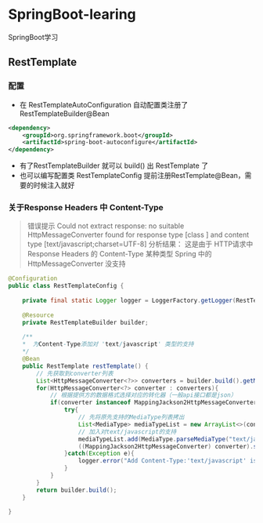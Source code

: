 # SpringBoot-learing
SpringBoot学习

##  RestTemplate
### 配置
- 在 RestTemplateAutoConfiguration 自动配置类注册了 RestTemplateBuilder@Bean
```xml
<dependency>
    <groupId>org.springframework.boot</groupId>
    <artifactId>spring-boot-autoconfigure</artifactId>
</dependency>
```
-  有了RestTemplateBuilder 就可以 build() 出 RestTemplate 了
-  也可以编写配置类 RestTemplateConfig 提前注册RestTemplate@Bean，需要的时候注入就好
### 关于Response Headers 中 Content-Type
> 错误提示  Could not extract response: no suitable HttpMessageConverter found for response type [class ] and content type [text/javascript;charset=UTF-8]
分析结果： 这是由于 HTTP请求中Response Headers 的 Content-Type 某种类型 Spring 中的HttpMessageConverter 没支持

```java
@Configuration
public class RestTemplateConfig {
    
	private final static Logger logger = LoggerFactory.getLogger(RestTemplateConfig.class);
    
    @Resource
    private RestTemplateBuilder builder;
	
    /**
    *  为Content-Type添加对 'text/javascript' 类型的支持
	*/
    @Bean
    public RestTemplate restTemplate() {
        // 先获取到converter列表
        List<HttpMessageConverter<?>> converters = builder.build().getMessageConverters();
        for(HttpMessageConverter<?> converter : converters){
            // 根据提供方的数据格式选择对应的转化器（一般api接口都是json）
            if(converter instanceof MappingJackson2HttpMessageConverter){
                try{
                    // 先将原先支持的MediaType列表拷出
                    List<MediaType> mediaTypeList = new ArrayList<>(converter.getSupportedMediaTypes());
                    // 加入对text/javascript的支持
                    mediaTypeList.add(MediaType.parseMediaType("text/javascript"));
                    ((MappingJackson2HttpMessageConverter) converter).setSupportedMediaTypes(mediaTypeList);
                }catch(Exception e){
                    logger.error("Add Content-Type:'text/javascript' is error", e);
                }
            }
        }
        return builder.build();
    }

}
```